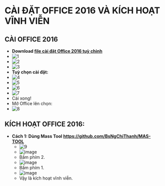 # CÀI ĐẶT OFFICE 2016 VÀ KÍCH HOẠT VĨNH VIỄN #

## CÀI OFFICE 2016 ##
- **Download [file cài đặt Office 2016 tuỳ chỉnh](https://bsthanh-my.sharepoint.com/:u:/g/personal/0914678254_bsthanh_onmicrosoft_com/EWngGMh-zXVEnUgIbGMkGzsBIPUe_tBbXxj8-jz-Nk5B0A?e=JOFyCc)**
- ![1](https://github.com/BsNgChiThanh/Cai-Office2016-va-kich-hoat/assets/82578024/e1ddedf5-a0e8-4a21-9a2d-637918276001)
- ![2](https://github.com/BsNgChiThanh/Cai-Office2016-va-kich-hoat/assets/82578024/9eb104a2-900b-485b-8f42-9d20f31350f6)
- ![3](https://github.com/BsNgChiThanh/Cai-Office2016-va-kich-hoat/assets/82578024/be208d0a-706f-4e94-91a0-c70ccf938cff)
- **Tuỳ chọn cài đặt:**
- ![4](https://github.com/BsNgChiThanh/Cai-Office2016-va-kich-hoat/assets/82578024/95fc5b42-709b-413d-8549-364cf9ceae2e)
- ![5](https://github.com/BsNgChiThanh/Cai-Office2016-va-kich-hoat/assets/82578024/e26260bd-834e-41a5-8200-5428bc49abbc)
- ![6](https://github.com/BsNgChiThanh/Cai-Office2016-va-kich-hoat/assets/82578024/89b484c7-e9a6-491d-b4ab-936725300a43)
- ![7](https://github.com/BsNgChiThanh/Cai-Office2016-va-kich-hoat/assets/82578024/014a4e8f-dbaa-415a-8afb-2fd741a9538b)
- Cài xong!
- Mở Office lên chọn:
- ![8](https://github.com/BsNgChiThanh/Cai-Office2016-va-kich-hoat/assets/82578024/422121ff-21e9-400c-a0d5-c46373d5c000)

## KÍCH HOẠT OFFICE 2016: ##
- **Cách 1: Dùng Mass Tool https://github.com/BsNgChiThanh/MAS-TOOL**
  - ![9](https://github.com/BsNgChiThanh/Cai-Office2016-va-kich-hoat/assets/82578024/313fbbc6-97a5-47d2-b391-975b6bebdd76)
  - ![image](https://github.com/BsNgChiThanh/Cai-Office2016-va-kich-hoat/assets/82578024/34a852df-b086-4f74-96ba-90723bd76938)
  - Bấm phím 2.
  - ![image](https://github.com/BsNgChiThanh/Cai-Office2016-va-kich-hoat/assets/82578024/8497d3bb-e973-4432-9e13-f94f2ecf8a5a)
  - Bấm phím 1.
  - ![image](https://github.com/BsNgChiThanh/Cai-Office2016-va-kich-hoat/assets/82578024/be38f559-86e8-4227-adef-b81d6be05261)
  - Vậy là kích hoạt vĩnh viễn.








